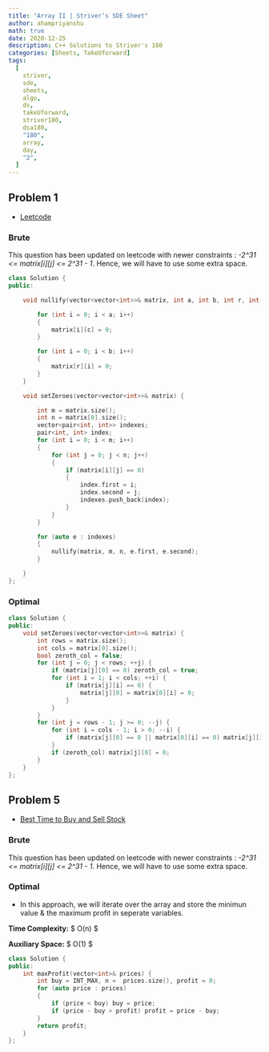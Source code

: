 ```yaml
---
title: "Array II | Striver’s SDE Sheet"
author: ahampriyanshu
math: true
date: 2020-12-25
description: C++ Solutions to Striver's 180
categories: [Sheets, TakeUforward]
tags:
  [
    striver,
    sde,
    sheets,
    algo,
    ds,
    takeUforward,
    striver180,
    dsa180,
    "180",
    array,
    day,
    "2",
  ]
---
```


## Problem 1

- [Leetcode](https://leetcode.com/problems/set-matrix-zeroes/)

### Brute

This question has been updated on leetcode with newer constraints : _-2^31 <= matrix[i][j] <= 2^31 - 1_. Hence, we will have to use some extra space.

```cpp
class Solution {
public:

    void nullify(vector<vector<int>>& matrix, int a, int b, int r, int c){

        for (int i = 0; i < a; i++)
        {
            matrix[i][c] = 0;
        }

        for (int i = 0; i < b; i++)
        {
            matrix[r][i] = 0;
        }
    }

    void setZeroes(vector<vector<int>>& matrix) {

        int m = matrix.size();
        int n = matrix[0].size();
        vector<pair<int, int>> indexes;
        pair<int, int> index;
        for (int i = 0; i < m; i++)
        {
            for (int j = 0; j < n; j++)
            {
                if (matrix[i][j] == 0)
                {
                    index.first = i;
                    index.second = j;
                    indexes.push_back(index);
                }
            }
        }

        for (auto e : indexes)
        {
            nullify(matrix, m, n, e.first, e.second);
        }

    }
};
```

### Optimal

```cpp
class Solution {
public:
    void setZeroes(vector<vector<int>>& matrix) {
        int rows = matrix.size();
        int cols = matrix[0].size();
        bool zeroth_col = false;
        for (int j = 0; j < rows; ++j) {
            if (matrix[j][0] == 0) zeroth_col = true;
            for (int i = 1; i < cols; ++i) {
                if (matrix[j][i] == 0) {
                    matrix[j][0] = matrix[0][i] = 0;
                }
            }
        }
        for (int j = rows - 1; j >= 0; --j) {
            for (int i = cols - 1; i > 0; --i) {
                if (matrix[j][0] == 0 || matrix[0][i] == 0) matrix[j][i] = 0;
            }
            if (zeroth_col) matrix[j][0] = 0;
        }
    }
};
```

## Problem 5

- [Best Time to Buy and Sell Stock](https://leetcode.com/problems/best-time-to-buy-and-sell-stock/)

### Brute

This question has been updated on leetcode with newer constraints : _-2^31 <= matrix[i][j] <= 2^31 - 1_. Hence, we will have to use some extra space.

### Optimal

- In this approach, we will iterate over the array and store the minimun value & the maximum profit in seperate variables.

**Time Complexity:** $ O(n) $

**Auxiliary Space:** $ O(1) $

```cpp
class Solution {
public:
    int maxProfit(vector<int>& prices) {
        int buy = INT_MAX, n =  prices.size(), profit = 0;
        for (auto price : prices)
        {
            if (price < buy) buy = price;
            if (price - buy > profit) profit = price - buy;
        }
        return profit;
    }
};
```
